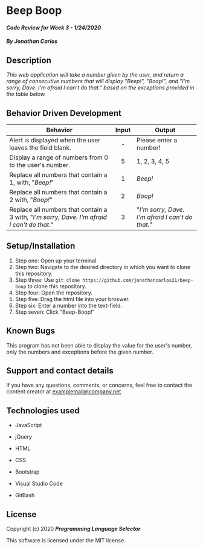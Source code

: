 # Beep Boop

#### _Code Review for Week 3 - 1/24/2020_

#### _By Jonathan Carlos_

## **Description**

_This web application will take a number given by the user, and return a range of consecutive numbers that will display "Beep!", "Boop!", and "I'm sorry, Dave. I'm afraid I can't do that." based on the exceptions provided in the table below._

## **Behavior Driven Development**

| Behavior | Input | Output |
|----------|:-----:|--------|
| Alert is displayed when the user leaves the field blank. | - | Please enter a number! |
| Display a range of numbers from 0 to the user's number. | 5 | 1, 2, 3, 4, 5 |
| Replace all numbers that contain a 1, with, "_Beep!_" | 1 | _Beep!_ |
| Replace all numbers that contain a 2 with, "_Boop!_" | 2 | _Boop!_ |
| Replace all numbers that contain a 3 with, "_I'm sorry, Dave. I'm afraid I can't do that._" | 3 | "_I'm sorry, Dave. I'm afraid I can't do that._" |

## **Setup/Installation**

1. Step one: Open up your terminal.
2. Step two: Navigate to the desired directory in which you want to clone this repository.
3. Step three: Use `git clone https://github.com/jonathancarlos21/beep-boop` to clone this repository.
4. Step four: Open the repository.
5. Step five: Drag the html file into your broswer. 
6. Step six: Enter a number into the text-field. 
7. Step seven: Click "Beep-Boop!" 

## **Known Bugs**

This program has not been able to display the value for the user's number, only the numbers and exceptions before the given number.

## **Support and contact details**

If you have any questions, comments, or concerns, feel free to contact the content creator at examplemail@company.net 

## **Technologies used**

* JavaScript

* jQuery

* HTML

* CSS

* Bootstrap

* Visual Studio Code

* GitBash

## **License**

Copyright (c) 2020 **_Programming Language Selector_**

This software is licensed under the MIT license.